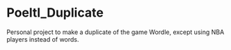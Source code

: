 # Poeltl_Duplicate
Personal project to make a duplicate of the game Wordle, except using NBA players instead of words.

